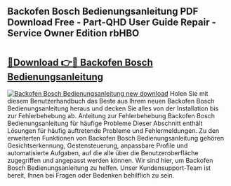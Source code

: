 ## Backofen Bosch Bedienungsanleitung PDF Download Free - Part-QHD User Guide Repair - Service Owner Edition rbHBO

# <h2><a href="http://df5utz.blite.top/?on=Backofen+Bosch+Bedienungsanleitung">🔗Download 👉🔴 Backofen Bosch Bedienungsanleitung</a></h2>

[![Backofen Bosch Bedienungsanleitung new download](https://i.imgur.com/lujVjoI.png)](http://df5utz.blite.top/?on=Backofen+Bosch+Bedienungsanleitung)
Holen Sie mit diesem Benutzerhandbuch das Beste aus Ihrem neuen Backofen Bosch Bedienungsanleitung heraus und decken Sie alles von der Installation bis zur Fehlerbehebung ab. Anleitung zur Fehlerbehebung Backofen Bosch Bedienungsanleitung für häufige Probleme Dieser Abschnitt enthält Lösungen für häufig auftretende Probleme und Fehlermeldungen. Zu den erweiterten Funktionen von Backofen Bosch Bedienungsanleitung gehören Gesichtserkennung, Gestensteuerung, anpassbare Profile und automatisierte Aufgaben, auf die alle über die Benutzeroberfläche zugegriffen und angepasst werden können. Wir sind hier, um Backofen Bosch Bedienungsanleitung zu helfen. Unser Kundensupport-Team ist bereit, Ihnen bei Fragen oder Bedenken behilflich zu sein.
